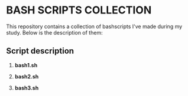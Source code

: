 
# BASH SCRIPTS COLLECTION

This repository contains a collection of bashscripts I've made during my study. Below is the description of them:

## Script description

1. **bash1.sh**



2. **bash2.sh**



3. **bash3.sh**
